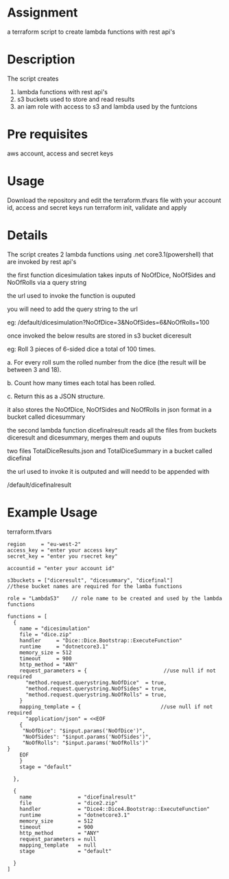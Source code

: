 # Assignment
a terraform script to create lambda functions with rest api's

# Description
The script creates
1) lambda functions with rest api's
2) s3 buckets used to store and read results
3) an iam role with access to s3 and lambda used by the funtcions

# Pre requisites
aws account, access and secret keys

# Usage
Download the repository and edit the terraform.tfvars file with your account id, access and secret keys
run terraform init, validate and apply

# Details
The script creates 2 lambda functions using .net core3.1(powershell) that are invoked by rest api's

the first function dicesimulation takes inputs of NoOfDice, NoOfSides and NoOfRolls via a query string

the url used to invoke the function is ouputed

you will need to add the query string to the url

eg: /default/dicesimulation?NoOfDice=3&NoOfSides=6&NoOfRolls=100

once invoked the below results are stored in s3 bucket diceresult

eg: Roll 3 pieces of 6-sided dice a total of 100 times.

a. For every roll sum the rolled number from the dice (the result will be between 3 and 18).

b. Count how many times each total has been rolled.

c. Return this as a JSON structure.

it also stores the NoOfDice, NoOfSides and NoOfRolls in json format in a bucket called dicesummary



the second lambda function dicefinalresult reads all the files from buckets diceresult and dicesummary, merges them and ouputs

two files TotalDiceResults.json and TotalDiceSummary in a bucket called dicefinal

the url used to invoke it is outputed and will needd to be appended with

/default/dicefinalresult

# Example Usage
terraform.tfvars

```
region     = "eu-west-2"
access_key = "enter your access key"
secret_key = "enter you rsecret key"

accountid = "enter your account id"

s3buckets = ["diceresult", "dicesummary", "dicefinal"]           //these bucket names are required for the lamba functions

role = "LambdaS3"    // role name to be created and used by the lambda functions

functions = [
  {
    name = "dicesimulation"
    file = "dice.zip"
    handler     = "Dice::Dice.Bootstrap::ExecuteFunction"
    runtime     = "dotnetcore3.1"
    memory_size = 512
    timeout     = 900
    http_method = "ANY"
    request_parameters = {                         //use null if not required
      "method.request.querystring.NoOfDice"  = true,
      "method.request.querystring.NoOfSides" = true,
      "method.request.querystring.NoOfRolls" = true,
    }
    mapping_template = {                          //use null if not required
      "application/json" = <<EOF
    {
     "NoOfDice": "$input.params('NoOfDice')",
     "NoOfSides": "$input.params('NoOfSides')",
     "NoOfRolls": "$input.params('NoOfRolls')"
}
    EOF
    }
    stage = "default"

  },

  {
    name               = "dicefinalresult"
    file               = "dice2.zip"
    handler            = "Dice4::Dice4.Bootstrap::ExecuteFunction"
    runtime            = "dotnetcore3.1"
    memory_size        = 512
    timeout            = 900
    http_method        = "ANY"
    request_parameters = null
    mapping_template   = null
    stage              = "default"

  }
]



